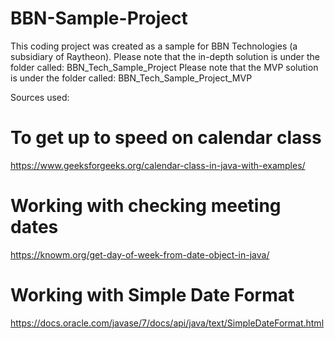 # BBN-Sample-Project
This coding project was created as a sample for BBN Technologies (a subsidiary of Raytheon).
Please note that the in-depth solution is under the folder called: BBN_Tech_Sample_Project
Please note that the MVP solution is under the folder called: BBN_Tech_Sample_Project_MVP

Sources used: 

# To get up to speed on calendar class
  https://www.geeksforgeeks.org/calendar-class-in-java-with-examples/
  
# Working with checking meeting dates
  https://knowm.org/get-day-of-week-from-date-object-in-java/
  
# Working with Simple Date Format
  https://docs.oracle.com/javase/7/docs/api/java/text/SimpleDateFormat.html

